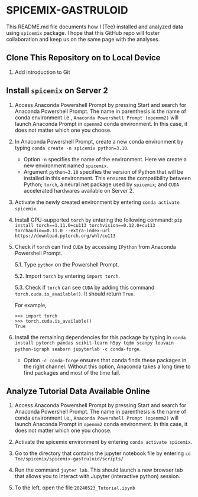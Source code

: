 # SPICEMIX-GASTRULOID

This README.md file documents how I (Tee) installed and analyzed data using `spicemix` package. I hope that this GitHub repo will foster collaboration and keep us on the same page with the analyses. 

## Clone This Repository on to Local Device 
1. Add introduction to Git 

## Install `spicemix` on Server 2
1. Access Anaconda Powershell Prompt by pressing Start and search for Anaconda Powershell Prompt. The name in parenthesis is the name of conda environment i.e., `Anaconda Powershell Prompt (openmm2)` will launch Anaconda Prompt in `openmm2` conda environment. In this case, it does not matter which one you choose. 
2. In Anaconda Powershell Prompt, create a new conda environment by typing `conda create -n spicemix python=3.10`.

     * Option `-n` specifies the name of the environment. Here we create a new environment named `spicemix`. 
     * Argument `python=3.10` specifies the version of Python that will be installed in this environment. This ensures the compatibility between Python; `torch`, a neural net package used by `spicemix`; and `CUDA` accelerated hardwares available on Server 2. 
  
3. Activate the newly created environment by entering `conda activate spicemix`. 

4. Install GPU-supported `torch` by entering the following command: `pip install torch==1.11.0+cu113 torchvision==0.12.0+cu113 torchaudio==0.11.0 --extra-index-url https://download.pytorch.org/whl/cu113` 

5. Check if `torch` can find `CUDA` by accessing `IPython` from Anaconda Powershell Prompt. 

    5.1. Type `python` on the Powershell Prompt.

    5.2. Import `torch` by entering `import torch`.

    5.3. Check if `torch` can see `CUDA` by adding this command `torch.cuda.is_available()`. It should return `True`. 

    For example, 
    ```{ipython}
    >>> import torch
    >>> torch.cuda.is_available()
    True 
    ```


6. Install the remaining dependencies for this package by typing in `conda install pytorch pandas scikit-learn h5py tqdm scanpy louvain python-igraph seaborn jupyterlab -c conda-forge`.

   * Option `-c conda-forge` ensures that conda finds these packages in the right channel. Without this option, Anaconda takes a long time to find packages and most of the time fail. 

## Analyze Tutorial Data Available Online 
1. Access Anaconda Powershell Prompt by pressing Start and search for Anaconda Powershell Prompt. The name in parenthesis is the name of conda environment i.e., `Anaconda Powershell Prompt (openmm2)` will launch Anaconda Prompt in `openmm2` conda environment. In this case, it does not matter which one you choose.

2. Activate the spicemix environment by entering `conda activate spicemix`.

3. Go to the directory that contains the jupyter notebook file by entering `cd Tee/spicemix/spicemix-gastruloid/scripts/`

4. Run the command `juyter lab`. This should launch a new browser tab that allows you to interact with Jupyter (interactive python) session.

5. To the left, open the file `20240523_Tutorial.ipynb`
